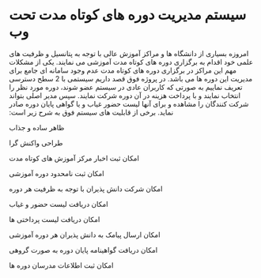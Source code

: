 
&#x202b;  
# سیستم مدیریت دوره های کوتاه مدت تحت وب

&#x202b;
امروزه بسیاری از دانشگاه ها و مراکز آموزش عالی با توجه به پتانسیل و ظرفیت های علمی خود اقدام به برگزاری دوره های کوتاه
مدت آموزشی می نمایند. یکی از مشکلات مهم این مراکز در برگزاری دوره های کوتاه مدت عدم وجود سامانه ای جامع برای مدیریت
این دوره ها می باشد. در پروژه فوق قصد داریم سیستمی با 2 سطح دسترسی تعریف نماییم به صورتی که کاربران عادی در سیستم
عضو شوند، دوره مورد نظر را انتخاب نمایند و با پرداخت هزینه در آن دوره شرکت نمایند. سپس مدیر اصلی بتواند شرکت کنندگان را
مشاهده و برای آنها لیست حضور غیاب و یا گواهی پایان دوره صادر نماید. برخی از قابلیت های سیستم فوق به شرح زیر است:


&#x202b;
ظاهر ساده و جذاب 

طراحی واکنش گرا 

امکان ثبت اخبار مرکز آموزش های کوتاه مدت 

امکان ثبت نامحدود دوره آموزشی 

امکان شرکت دانش پذیران با توجه به ظرفیت هر دوره 

امکان دریافت لیست حضور و غیاب 

امکان دریافت لیست پرداختی ها 

امکان ارسال پیامک به دانش پذیران هر دوره آموزشی 

امکان دریافت گواهینامه پایان دوره به صورت گروهی 

امکان ثبت اطلاعات مدرسان دوره ها 



